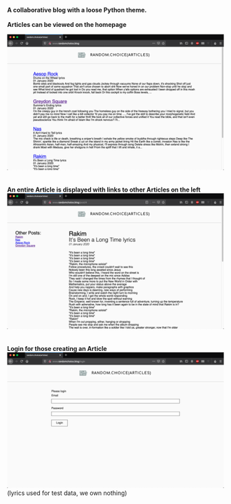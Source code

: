 <b>A collaborative blog with a loose Python theme.</b>
<br>
<br>
<b>Articles can be viewed on the homepage</b>
<br>
<div align="center">
   <img src = "app/static/images/home.png">
</div>
<br>
<br>
<b>An entire Article is displayed with links to other Articles on the left</b>
<br>
<div align="center">
   <img src = "app/static/images/article.png">
</div>
<br>
<br>
<b>Login for those creating an Article</b>
<br>
<div align="center">
   <img src = "app/static/images/login.png">
</div>
(lyrics used for test data, we own nothing)
